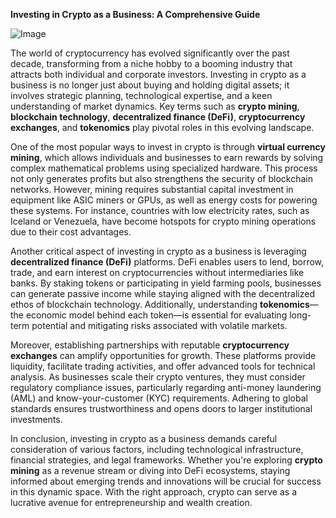 **Investing in Crypto as a Business: A Comprehensive Guide**

![Image](https://github.com/user-attachments/assets/31692037-0104-4703-abd1-696b6a7dd41b)

The world of cryptocurrency has evolved significantly over the past decade, transforming from a niche hobby to a booming industry that attracts both individual and corporate investors. Investing in crypto as a business is no longer just about buying and holding digital assets; it involves strategic planning, technological expertise, and a keen understanding of market dynamics. Key terms such as **crypto mining**, **blockchain technology**, **decentralized finance (DeFi)**, **cryptocurrency exchanges**, and **tokenomics** play pivotal roles in this evolving landscape.

One of the most popular ways to invest in crypto is through **virtual currency mining**, which allows individuals and businesses to earn rewards by solving complex mathematical problems using specialized hardware. This process not only generates profits but also strengthens the security of blockchain networks. However, mining requires substantial capital investment in equipment like ASIC miners or GPUs, as well as energy costs for powering these systems. For instance, countries with low electricity rates, such as Iceland or Venezuela, have become hotspots for crypto mining operations due to their cost advantages.

Another critical aspect of investing in crypto as a business is leveraging **decentralized finance (DeFi)** platforms. DeFi enables users to lend, borrow, trade, and earn interest on cryptocurrencies without intermediaries like banks. By staking tokens or participating in yield farming pools, businesses can generate passive income while staying aligned with the decentralized ethos of blockchain technology. Additionally, understanding **tokenomics**—the economic model behind each token—is essential for evaluating long-term potential and mitigating risks associated with volatile markets.

Moreover, establishing partnerships with reputable **cryptocurrency exchanges** can amplify opportunities for growth. These platforms provide liquidity, facilitate trading activities, and offer advanced tools for technical analysis. As businesses scale their crypto ventures, they must consider regulatory compliance issues, particularly regarding anti-money laundering (AML) and know-your-customer (KYC) requirements. Adhering to global standards ensures trustworthiness and opens doors to larger institutional investments.

In conclusion, investing in crypto as a business demands careful consideration of various factors, including technological infrastructure, financial strategies, and legal frameworks. Whether you're exploring **crypto mining** as a revenue stream or diving into DeFi ecosystems, staying informed about emerging trends and innovations will be crucial for success in this dynamic space. With the right approach, crypto can serve as a lucrative avenue for entrepreneurship and wealth creation.